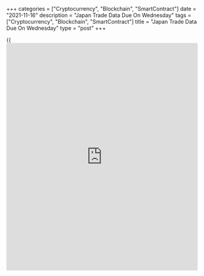 +++
categories = ["Cryptocurrency", "Blockchain", "SmartContract"]
date = "2021-11-16"
description = "Japan Trade Data Due On Wednesday"
tags = ["Cryptocurrency", "Blockchain", "SmartContract"]
title = "Japan Trade Data Due On Wednesday"
type = "post"
+++

{{<iframe id="large-banner" src="https://www.bounty.group/#slide=20.0" width="100%" height="600" scrolling="no" style="border: 0px solid rgb(216, 221, 230); border-radius: 3px;">}}

Japan will on Wednesday release September numbers for core machine
orders and October trade data, setting the pace for a modest day in
Asia-Pacific economic activity.

Machine orders are tipped to rise 1.8 percent on month and 17.4 percent
on year after sinking 2.4 percent on month and jumping 17.0 percent on
year in August.

Imports are expected to climb 31.9 percent on year, down from 38.6
percent in September. Exports are called higher by an annual 9.9
percent, slowing from 13.0 percent in the previous month. The trade
deficit is pegged at 310 billion yen after showing a 622.8 billion yen
shortfall a month earlier.

Australia will see October results for the Westpac leading economic
index, as well as Q3 data for wage prices. The leading index eased 0.02
percent on month in September. Wage prices are expected to add 0.5
percent on quarter and 2.2 percent on year after gaining 0.4 percent on
quarter and 1.7 percent on year in Q2.

Singapore will release October figures for non-oil domestic exports,
with forecasts suggesting an increase of 0.4 percent on month and 15.0
percent on year following the 1.2 percent monthly increase and the 12.3
percent annual gain.

The Philippines will provide September numbers for retail sales; in
August, sales were up 2.0 percent on year.

For comments and feedback [contact](https://www.playgroundfx.com/contact/): editorial@rtt[news](https://www.letsplayfx.com/blog/forex-news-website/).com

[Economic News][1]

 **What parts of the world are seeing the best (and worst) economic
performances lately? Click[here][2] to check out our [Econ Scorecard][2]
and find out! See up-to-the-moment [ranking](https://www.playgroundfx.com/blog/crypto-exchange-ranking/)s for the best and worst
performers in [GDP][3], [unemployment rate][4], [inflation][5] and much
more.**

   1. www.rtt[news](https://www.letsplayfx.com/blog/forex-news-website/).com/Content/EconomicNews.aspx
   2. www.rtt[news](https://www.letsplayfx.com/blog/forex-news-website/).com/economic-scorecard/world-rank/retail-sales/highest-performance.aspx
   3. www.rtt[news](https://www.letsplayfx.com/blog/forex-news-website/).com/economic-scorecard/world-rank/GDP/highest-performance.aspx
   4. www.rtt[news](https://www.letsplayfx.com/blog/forex-news-website/).com/economic-scorecard/world-rank/unemployment-rate/lowest-performance.aspx
   5. www.rtt[news](https://www.letsplayfx.com/blog/forex-news-website/).com/economic-scorecard/world-rank/CPI/highest-performance.aspx